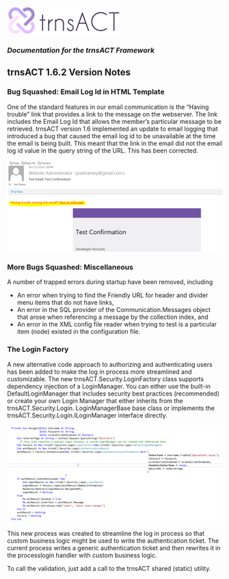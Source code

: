 ![Logo](../img/logo_default.png)  

### *Documentation for the trnsACT Framework*

## trnsACT 1.6.2 Version Notes

### Bug Squashed: Email Log Id in HTML Template

One of the standard features in our email communication is the “Having trouble” link that provides a link to the message on the webserver. The link includes the Email Log Id that allows the member’s particular message to be retrieved. trnsACT version 1.6 implemented an update to email logging that introduced a bug that caused the email log id to be unavailable at the time the email is being built. This meant that the link in the email did not the email log id value in the query string of the URL. This has been corrected.

 ![EmailTemplate](../img/emailtemplate.png)


### More Bugs Squashed: Miscellaneous

A number of trapped errors during startup have been removed, including
* An error when trying to find the Friendly URL for header and divider menu items that do not have links,
* An error in the SQL provider of the Communication.Messages object that arose when referencing a message by the collection index, and
* An error in the XML config file reader when trying to test is a particular item (node) existed in the configuration file.


### The Login Factory

A new alternative code approach to authorizing and authenticating users has been added to make the log in process more streamlined and customizable. The new trnsACT.Security.LoginFactory class supports dependency injection of a LoginManager. You can either use the built-in DefaultLoginManager that includes security best practices (recommended) or create your own Login Manager that either inherits from the trnsACT.Security.Login. LoginManagerBase base class or implements the trnsACT.Security.Login.ILoginManager interface directly. 


 ![LoginFactory](../img/loginfactory.png)

 This new process was created to streamline the log in process so that custom business logic might be used to write the authentication ticket. The current process writes a generic authentication ticket and then rewrites it in the processlogin handler with custom business logic.

To call the validation, just add a call to the trnsACT shared (static) utility.
 
